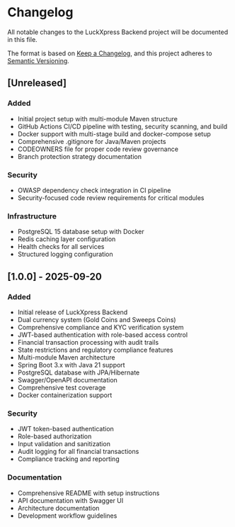 # Changelog

All notable changes to the LuckXpress Backend project will be documented in this file.

The format is based on [Keep a Changelog](https://keepachangelog.com/en/1.0.0/),
and this project adheres to [Semantic Versioning](https://semver.org/spec/v2.0.0.html).

## [Unreleased]

### Added
- Initial project setup with multi-module Maven structure
- GitHub Actions CI/CD pipeline with testing, security scanning, and build
- Docker support with multi-stage build and docker-compose setup
- Comprehensive .gitignore for Java/Maven projects
- CODEOWNERS file for proper code review governance
- Branch protection strategy documentation

### Security
- OWASP dependency check integration in CI pipeline
- Security-focused code review requirements for critical modules

### Infrastructure
- PostgreSQL 15 database setup with Docker
- Redis caching layer configuration
- Health checks for all services
- Structured logging configuration

## [1.0.0] - 2025-09-20

### Added
- Initial release of LuckXpress Backend
- Dual currency system (Gold Coins and Sweeps Coins)
- Comprehensive compliance and KYC verification system
- JWT-based authentication with role-based access control
- Financial transaction processing with audit trails
- State restrictions and regulatory compliance features
- Multi-module Maven architecture
- Spring Boot 3.x with Java 21 support
- PostgreSQL database with JPA/Hibernate
- Swagger/OpenAPI documentation
- Comprehensive test coverage
- Docker containerization support

### Security
- JWT token-based authentication
- Role-based authorization
- Input validation and sanitization
- Audit logging for all financial transactions
- Compliance tracking and reporting

### Documentation
- Comprehensive README with setup instructions
- API documentation with Swagger UI
- Architecture documentation
- Development workflow guidelines
